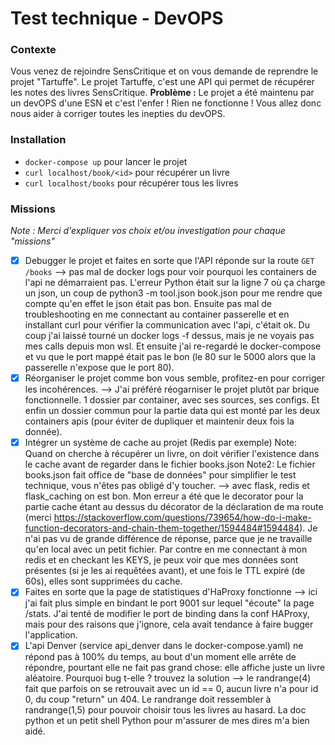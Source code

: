 # Test technique - DevOPS
### Contexte
Vous venez de rejoindre SensCritique et on vous demande de reprendre le projet "Tartuffe".
Le projet Tartuffe, c'est une API qui permet de récupérer les notes des livres SensCritique.
**Problème :** Le projet a été maintenu par un devOPS d'une ESN et c'est l'enfer ! Rien ne fonctionne !
Vous allez donc nous aider à corriger toutes les inepties du devOPS.

### Installation
* `docker-compose up` pour lancer le projet
* `curl localhost/book/<id>` pour récupérer un livre
* `curl localhost/books` pour récupérer tous les livres

### Missions
*Note : Merci d'expliquer vos choix et/ou investigation pour chaque "missions"* 
- [x] Debugger le projet et faites en sorte que l'API réponde sur la route `GET /books`
--> pas mal de docker logs pour voir pourquoi les containers de l'api ne démarraient pas. L'erreur Python était sur la ligne 7 où ça charge un json, un coup de python3 -m tool.json book.json pour me rendre que compte qu'en effet le json était pas bon.
Ensuite pas mal de troubleshooting en me connectant au container passerelle et en installant curl pour vérifier la communication avec l'api, c'était ok. Du coup j'ai laissé tourné un docker logs -f dessus, mais je ne voyais pas mes calls depuis mon wsl.
Et ensuite j'ai re-regardé le docker-compose et vu que le port mappé était pas le bon (le 80 sur le 5000 alors que la passerelle n'expose que le port 80).
- [x] Réorganiser le projet comme bon vous semble, profitez-en pour corriger les incohérences.
--> J'ai préféré réogarniser le projet plutôt par brique fonctionnelle. 1 dossier par container, avec ses sources, ses configs. Et enfin un dossier commun pour la partie data qui est monté par les deux containers apis (pour éviter de dupliquer et maintenir deux fois la donnée).
- [x] Intégrer un système de cache au projet (Redis par exemple)
      Note: Quand on cherche à récupérer un livre, on doit vérifier l'existence dans le cache avant de regarder dans le fichier books.json
      Note2: Le fichier books.json fait office de "base de données" pour simplifier le test technique, vous n'êtes pas obligé d'y toucher.
--> avec flask, redis et flask_caching on est bon. Mon erreur a été que le decorator pour la partie cache étant au dessus du décorator de la déclaration de ma route (merci https://stackoverflow.com/questions/739654/how-do-i-make-function-decorators-and-chain-them-together/1594484#1594484). Je n'ai pas vu de grande différence de réponse, parce que je ne travaille qu'en local avec un petit fichier. Par contre en me connectant à mon redis et en checkant les KEYS, je peux voir que mes données sont présentes (si je les ai requêtées avant), et une fois le TTL expiré (de 60s), elles sont supprimées du cache.
- [x] Faites en sorte que la page de statistiques d'HaProxy fonctionne
--> ici j'ai fait plus simple en bindant le port 9001 sur lequel "écoute" la page /stats. J'ai tenté de modifier le port de binding dans la conf HAProxy, mais pour des raisons que j'ignore, cela avait tendance à faire bugger l'application.
- [x] L'api Denver (service api_denver dans le docker-compose.yaml) ne répond pas à 100% du temps, au bout d'un moment elle arrête de répondre, pourtant elle ne fait pas grand chose: elle affiche juste un livre aléatoire. Pourquoi bug t-elle ? trouvez la solution
--> le randrange(4) fait que parfois on se retrouvait avec un id == 0, aucun livre n'a pour id 0, du coup "return" un 404. Le randrange doit ressembler à randrange(1,5) pour pouvoir choisir tous les livres au hasard. La doc python et un petit shell Python pour m'assurer de mes dires m'a bien aidé.
